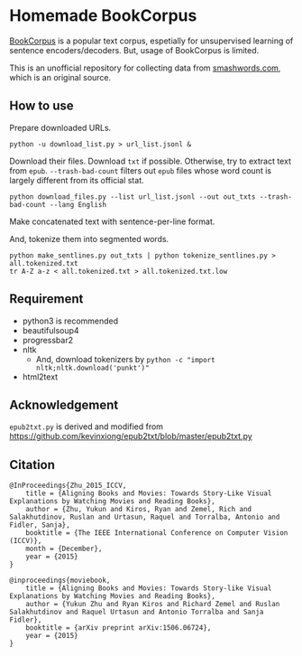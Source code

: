# Homemade BookCorpus

[BookCorpus](http://yknzhu.wixsite.com/mbweb) is a popular text corpus, espetially for unsupervised learning of sentence encoders/decoders. But, usage of BookCorpus is limited.

This is an unofficial repository for collecting data from [smashwords.com](https://www.smashwords.com/books/category/1/downloads/0/free/medium/0), which is an original source.


## How to use

Prepare downloaded URLs.

```
python -u download_list.py > url_list.jsonl &
```

Download their files. Download `txt` if possible. Otherwise, try to extract text from `epub`. `--trash-bad-count` filters out `epub` files whose word count is largely different from its official stat.

```
python download_files.py --list url_list.jsonl --out out_txts --trash-bad-count --lang English
```

Make concatenated text with sentence-per-line format.

And, tokenize them into segmented words.

```
python make_sentlines.py out_txts | python tokenize_sentlines.py > all.tokenized.txt
tr A-Z a-z < all.tokenized.txt > all.tokenized.txt.low
```

## Requirement

- python3 is recommended
- beautifulsoup4
- progressbar2
- nltk
  - And, download tokenizers by `python -c "import nltk;nltk.download('punkt')"`
- html2text


## Acknowledgement

`epub2txt.py` is derived and modified from https://github.com/kevinxiong/epub2txt/blob/master/epub2txt.py


## Citation

```
@InProceedings{Zhu_2015_ICCV,
    title = {Aligning Books and Movies: Towards Story-Like Visual Explanations by Watching Movies and Reading Books},
    author = {Zhu, Yukun and Kiros, Ryan and Zemel, Rich and Salakhutdinov, Ruslan and Urtasun, Raquel and Torralba, Antonio and Fidler, Sanja},
    booktitle = {The IEEE International Conference on Computer Vision (ICCV)},
    month = {December},
    year = {2015}
}
```

```
@inproceedings{moviebook,
    title = {Aligning Books and Movies: Towards Story-like Visual Explanations by Watching Movies and Reading Books},
    author = {Yukun Zhu and Ryan Kiros and Richard Zemel and Ruslan Salakhutdinov and Raquel Urtasun and Antonio Torralba and Sanja Fidler},
    booktitle = {arXiv preprint arXiv:1506.06724},
    year = {2015}
}
```
